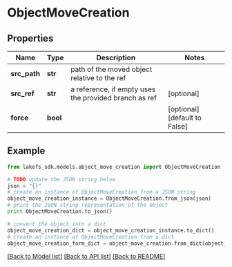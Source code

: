# ObjectMoveCreation


## Properties

Name | Type | Description | Notes
------------ | ------------- | ------------- | -------------
**src_path** | **str** | path of the moved object relative to the ref | 
**src_ref** | **str** | a reference, if empty uses the provided branch as ref | [optional] 
**force** | **bool** |  | [optional] [default to False]

## Example

```python
from lakefs_sdk.models.object_move_creation import ObjectMoveCreation

# TODO update the JSON string below
json = "{}"
# create an instance of ObjectMoveCreation from a JSON string
object_move_creation_instance = ObjectMoveCreation.from_json(json)
# print the JSON string representation of the object
print ObjectMoveCreation.to_json()

# convert the object into a dict
object_move_creation_dict = object_move_creation_instance.to_dict()
# create an instance of ObjectMoveCreation from a dict
object_move_creation_form_dict = object_move_creation.from_dict(object_move_creation_dict)
```
[[Back to Model list]](../README.md#documentation-for-models) [[Back to API list]](../README.md#documentation-for-api-endpoints) [[Back to README]](../README.md)


